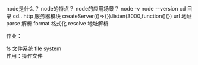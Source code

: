 node是什么？
node的特点？
node的应用场景？
node -v   node --version
cd 目录
cd..
http  服务器模块
   createServer(()=>{}).listen(3000,function(){})
url   地址
parse   解析
format   格式化
resolve   地址解析 

作业：

fs  文件系统  file system  
作用：操作文件
